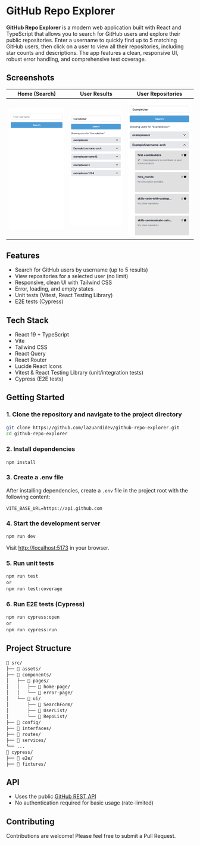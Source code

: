 # GitHub Repo Explorer

**GitHub Repo Explorer** is a modern web application built with React and TypeScript that allows you to search for GitHub users and explore their public repositories. Enter a username to quickly find up to 5 matching GitHub users, then click on a user to view all their repositories, including star counts and descriptions. The app features a clean, responsive UI, robust error handling, and comprehensive test coverage.

## Screenshots

|        Home (Search)         |          User Results           |       User Repositories       |
| :--------------------------: | :-----------------------------: | :---------------------------: |
| ![Home](./screenshots/1.png) | ![Results](./screenshots/2.png) | ![Repos](./screenshots/3.png) |

## Features

- Search for GitHub users by username (up to 5 results)
- View repositories for a selected user (no limit)
- Responsive, clean UI with Tailwind CSS
- Error, loading, and empty states
- Unit tests (Vitest, React Testing Library)
- E2E tests (Cypress)

## Tech Stack

- React 19 + TypeScript
- Vite
- Tailwind CSS
- React Query
- React Router
- Lucide React Icons
- Vitest & React Testing Library (unit/integration tests)
- Cypress (E2E tests)

## Getting Started

### 1. Clone the repository and navigate to the project directory

```sh
git clone https://github.com/lazuardidev/github-repo-explorer.git
cd github-repo-explorer
```

### 2. Install dependencies

```sh
npm install
```

### 3. Create a .env file

After installing dependencies, create a `.env` file in the project root with the following content:

```env
VITE_BASE_URL=https://api.github.com
```

### 4. Start the development server

```sh
npm run dev
```

Visit [http://localhost:5173](http://localhost:5173) in your browser.

### 5. Run unit tests

```sh
npm run test
or
npm run test:coverage
```

### 6. Run E2E tests (Cypress)

```sh
npm run cypress:open
or
npm run cypress:run
```

## Project Structure

```
📁 src/
├── 📁 assets/
├── 📁 components/
│   ├── 📁 pages/
│   │   ├── 📁 home-page/
│   │   └── 📁 error-page/
│   └── 📁 ui/
│       ├── 📁 SearchForm/
│       ├── 📁 UserList/
│       └── 📁 RepoList/
├── 📁 config/
├── 📁 interfaces/
├── 📁 routes/
├── 📁 services/
└── ...
📁 cypress/
├── 📁 e2e/
├── 📁 fixtures/
```

## API

- Uses the public [GitHub REST API](https://docs.github.com/en/rest)
- No authentication required for basic usage (rate-limited)

## Contributing

Contributions are welcome! Please feel free to submit a Pull Request.
